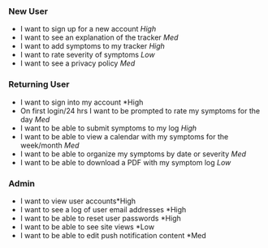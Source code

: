 ### New User
* I want to sign up for a new account *High*
* I want to see an explanation of the tracker *Med*
* I want to add symptoms to my tracker *High*
* I want to rate severity of symptoms *Low*
* I want to see a privacy policy *Med*

### Returning User
* I want to sign into my account *High
* On first login/24 hrs I want to be prompted to rate my symptoms for the day *Med*
* I want to be able to submit symptoms to my log *High*
* I want to be able to view a calendar with my symptoms for the week/month *Med*
* I want to be able to organize my symptoms by date or severity *Med*
* I want to be able to download a PDF with my symptom log *Low*

### Admin
* I want to view user accounts*High
* I want to see a log of user email addresses *High
* I want to be able to reset user passwords *High
* I want to be able to see site views *Low
* I want to be able to edit push notification content *Med


